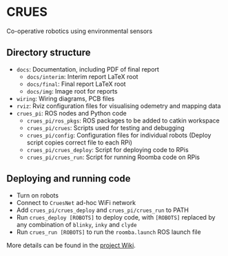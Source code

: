 # CRUES
Co-operative robotics using environmental sensors


## Directory structure

* `docs`: Documentation, including PDF of final report
  * `docs/interim`: Interim report LaTeX root
  * `docs/final`: Final report LaTeX root
  * `docs/img`: Image root for reports
* `wiring`: Wiring diagrams, PCB files
* `rviz`: Rviz configuration files for visualising odemetry and mapping data
* `crues_pi`: ROS nodes and Python code
  * `crues_pi/ros_pkgs`: ROS packages to be added to catkin workspace
  * `crues_pi/crues`: Scripts used for testing and debugging
  * `crues_pi/config`: Configuration files for individual robots
       (Deploy script copies correct file to each RPi)
  * `crues_pi/crues_deploy`: Script for deploying code to RPis
  * `crues_pi/crues_run`: Script for running Roomba code on RPis


## Deploying and running code

* Turn on robots
* Connect to `CruesNet` ad-hoc WiFi network
* Add `crues_pi/crues_deploy` and `crues_pi/crues_run` to PATH
* Run `crues_deploy [ROBOTS]` to deploy code, with `[ROBOTS]` replaced by any combination of `blinky`, `inky` and `clyde`
* Run `crues_run [ROBOTS]` to run the `roomba.launch` ROS launch file

More details can be found in the [project Wiki](https://github.com/rddunphy/CRUES/wiki).


